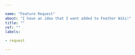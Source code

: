 ```yaml
---

name: "Feature Request"
about: "I have an idea that I want added to Feather Wiki!"
title: ""
ref: ""
labels:

- request

---
```


<!-- Please note that your request might not be possible to add quickly, if at all -->
